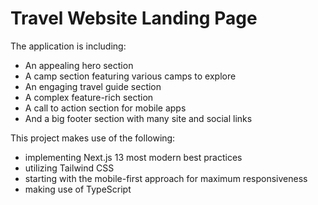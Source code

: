 # Travel Website Landing Page

The application is including:
- An appealing hero section
- A camp section featuring various camps to explore
- An engaging travel guide section
- A complex feature-rich section
- A call to action section for mobile apps
- And a big footer section with many site and social links

This project makes use of the following:
- implementing Next.js 13 most modern best practices
- utilizing Tailwind CSS
- starting with the mobile-first approach for maximum responsiveness
- making use of TypeScript
